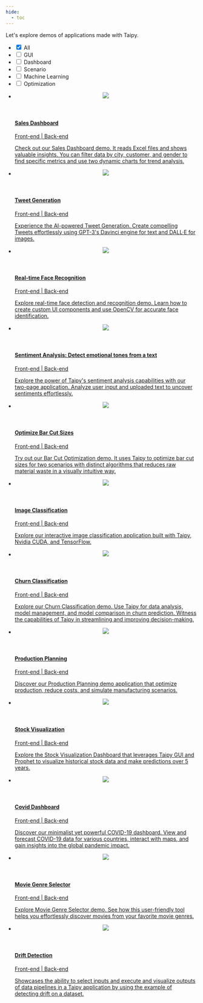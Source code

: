 ```yaml
---
hide:
  - toc
---
```


Let's explore demos of applications made with Taipy.

<!-- Filters -->
<ul class="tp-pills-list tp-pills-filter">
  <li>
    <input type="checkbox" name="filter-all" id="filter-all" value="all" checked>
    <label class="tp-pill" for="filter-all">
      <span>All</span>
    </label>
  </li>
  <li>
    <input type="checkbox" name="filter-gui" id="filter-gui" value="gui">
    <label class="tp-pill" for="filter-gui">
      <span>GUI</span>
    </label>
  </li>
  <li>
    <input type="checkbox" name="filter-dashboard" id="filter-dashboard" value="dashboard">
    <label class="tp-pill" for="filter-dashboard">
      <span>Dashboard</span>
    </label>
  </li>
  <li>
    <input type="checkbox" name="filter-scenario" id="filter-scenario" value="scenario">
    <label class="tp-pill" for="filter-scenario">
      <span>Scenario</span>
    </label>
  </li>
  <li>
    <input type="checkbox" name="filter-ai" id="filter-ai" value="ai">
    <label class="tp-pill" for="filter-ai">
      <span>Machine Learning</span>
    </label>
  </li>
  <li>
    <input type="checkbox" name="filter-optimization" id="filter-optimization" value="optimization">
    <label class="tp-pill" for="filter-optimization">
      <span>Optimization</span>
    </label>
  </li>
</ul>

<ul class="tp-row tp-row--gutter-sm tp-filtered">
  <li class="tp-col-12 tp-col-md-6 d-flex" data-keywords="gui dashboard vizelement layout chart">
    <a class="tp-content-card tp-content-card--horizontal tp-content-card--small" href="sales_dashboard">
      <header class="tp-content-card-header">
        <img class="tp-content-card-image" src="images/demo-sales-dashboard.jpg">
      </header>
      <div class="tp-content-card-body">
        <h4> Sales Dashboard </h4>
        <span class="tp-tag">Front-end | Back-end</span>
        <p> Check out our Sales Dashboard demo. It reads Excel files and shows valuable insights.
            You can filter data by city, customer, and gender to find specific metrics and use 
            two dynamic charts for trend analysis.
        </p>
      </div> 
    </a>
  </li>

  <li class="tp-col-12 tp-col-md-6 d-flex" data-keywords="gui ai">
    <a class="tp-content-card tp-content-card--horizontal tp-content-card--small" href="tweet_generation">
      <header class="tp-content-card-header">
        <img class="tp-content-card-image" src="images/tweet-generation.png">
      </header>
      <div class="tp-content-card-body">
        <h4> Tweet Generation </h4>
        <span class="tp-tag">Front-end | Back-end</span>
        <p> Experience the AI-powered Tweet Generation. Create compelling Tweets effortlessly 
            using GPT-3's Davinci engine for text and DALL·E for images. 
        </p>
      </div> 
    </a>
  </li>

  <li class="tp-col-12 tp-col-md-6 d-flex" data-keywords="gui ai">
    <a class="tp-content-card tp-content-card--horizontal tp-content-card--small" href="face_recognition">
      <header class="tp-content-card-header">
        <img class="tp-content-card-image" src="images/face-recognition.jpg">
      </header>
      <div class="tp-content-card-body">
        <h4> Real-time Face Recognition </h4>
        <span class="tp-tag">Front-end | Back-end</span>
        <p> Explore real-time face detection and recognition demo. Learn how to create custom UI 
            components and use OpenCV for accurate face identification.
        </p>
      </div> 
    </a>
  </li>

  <li class="tp-col-12 tp-col-md-6 d-flex" data-keywords="gui ai">
    <a class="tp-content-card tp-content-card--horizontal tp-content-card--small" href="sentiment_analysis">
      <header class="tp-content-card-header">
        <img class="tp-content-card-image" src="images/sentiment-analysis-line.png">
      </header>
      <div class="tp-content-card-body">
        <h4>Sentiment Analysis: Detect emotional tones from a text</h4>
        <span class="tp-tag">Front-end | Back-end</span>
        <p> Explore the power of Taipy's sentiment analysis capabilities with our two-page 
            application. Analyze user input and uploaded text to uncover sentiments effortlessly. 
        </p>
      </div> 
    </a>
  </li>

  <li class="tp-col-12 tp-col-md-6 d-flex" data-keywords="gui optimization scenario">
    <a class="tp-content-card tp-content-card--horizontal tp-content-card--small" href="bar_cutting">
      <header class="tp-content-card-header">
        <img class="tp-content-card-image" src="images/bar-cutting-bar-Visualization.png">
      </header>
      <div class="tp-content-card-body">
        <h4>Optimize Bar Cut Sizes</h4>
        <span class="tp-tag">Front-end | Back-end</span>
        <p> Try out our Bar Cut Optimization demo. It uses Taipy to optimize bar cut sizes for two 
            scenarios with distinct algorithms that reduces raw material waste in a visually 
            intuitive way.
        </p>
      </div> 
    </a>
  </li>

  <li class="tp-col-12 tp-col-md-6 d-flex" data-keywords="gui ai classification">
    <a class="tp-content-card tp-content-card--horizontal tp-content-card--small" href="image_classif">
      <header class="tp-content-card-header">
        <img class="tp-content-card-image" src="images/icon-code.svg">
      </header>
      <div class="tp-content-card-body">
        <h4>Image Classification</h4>
        <span class="tp-tag">Front-end | Back-end</span>
        <p> Explore our interactive image classification application built with Taipy, Nvidia CUDA, 
            and TensorFlow.
        </p>
      </div> 
    </a>
  </li>

  <li class="tp-col-12 tp-col-md-6 d-flex" data-keywords="gui ai classification scenario">
    <a class="tp-content-card tp-content-card--horizontal tp-content-card--small" href="churn_classification">
      <header class="tp-content-card-header">
        <img class="tp-content-card-image" src="images/churn-classification-data-Visualization-histogram.png">
      </header>
      <div class="tp-content-card-body">
        <h4>Churn Classification</h4>
        <span class="tp-tag">Front-end | Back-end</span>
        <p> Explore our Churn Classification demo. Use Taipy for data analysis, model management,
            and model comparison in churn prediction. Witness the capabilities of Taipy in 
            streamlining and improving decision-making.
        </p>
      </div> 
    </a>
  </li>

  <li class="tp-col-12 tp-col-md-6 d-flex" data-keywords="gui optimization scenario cycle comparison">
    <a class="tp-content-card tp-content-card--horizontal tp-content-card--small" href="production_planning">
      <header class="tp-content-card-header">
        <img class="tp-content-card-image" src="images/production-planning-data-visualization.png">
      </header>
      <div class="tp-content-card-body">
        <h4>Production Planning</h4>
        <span class="tp-tag">Front-end | Back-end</span>
        <p> Discover our Production Planning demo application that optimize production, reduce 
            costs, and simulate manufacturing scenarios. 
        </p>
      </div> 
    </a>
  </li>

  <li class="tp-col-12 tp-col-md-6 d-flex" data-keywords="gui ai dashboard">
    <a class="tp-content-card tp-content-card--horizontal tp-content-card--small" href="stock_visualization">
      <header class="tp-content-card-header">
        <img class="tp-content-card-image" src="images/stock-visualization.png">
      </header>
      <div class="tp-content-card-body">
        <h4>Stock Visualization</h4>
        <span class="tp-tag">Front-end | Back-end</span>
        <p> Explore the Stock Visualization Dashboard that leverages Taipy GUI and Prophet to 
            visualize historical stock data and make predictions over 5 years.
        </p>
      </div> 
    </a>
  </li>

  <li class="tp-col-12 tp-col-md-6 d-flex" data-keywords="gui ai dashboard multi-page maps scenario datanode">
    <a class="tp-content-card tp-content-card--horizontal tp-content-card--small" href="covid_dashboard">
      <header class="tp-content-card-header">
        <img class="tp-content-card-image" src="images/covid-dashboard-country.png">
      </header>
      <div class="tp-content-card-body">
        <h4>Covid Dashboard</h4>
        <span class="tp-tag">Front-end | Back-end</span>
        <p> Discover our minimalist yet powerful COVID-19 dashboard. View and forecast COVID-19
            data for various countries, interact with maps, and gain insights into the global 
            pandemic impact.
        </p>
      </div> 
    </a>
  </li>

  <li class="tp-col-12 tp-col-md-6 d-flex" data-keywords="gui ai dashboard">
    <a class="tp-content-card tp-content-card--horizontal tp-content-card--small" href="movie_genre_selector">
      <header class="tp-content-card-header">
        <img class="tp-content-card-image" src="images/movie-genre-selector.png">
      </header>
      <div class="tp-content-card-body">
        <h4>Movie Genre Selector</h4>
        <span class="tp-tag">Front-end | Back-end</span>
        <p> Explore Movie Genre Selector demo. See how this user-friendly tool helps you 
            effortlessly discover movies from your favorite movie genres.
        </p>
      </div> 
    </a>
  </li>

  <li class="tp-col-12 tp-col-md-6 d-flex" data-keywords="gui ai scenario datanode dag configuration">
    <a class="tp-content-card tp-content-card--horizontal tp-content-card--small" href="drift_detection">
      <header class="tp-content-card-header">
        <img class="tp-content-card-image" src="images/drift-detection-pipeline.png">
      </header>
      <div class="tp-content-card-body">
        <h4>Drift Detection</h4>
        <span class="tp-tag">Front-end | Back-end</span>
        <p> Showcases the ability to select inputs and execute and visualize outputs of data pipelines in a Taipy application by using the example of detecting drift on a dataset.
        </p>
      </div> 
    </a>
  </li>
</ul>
